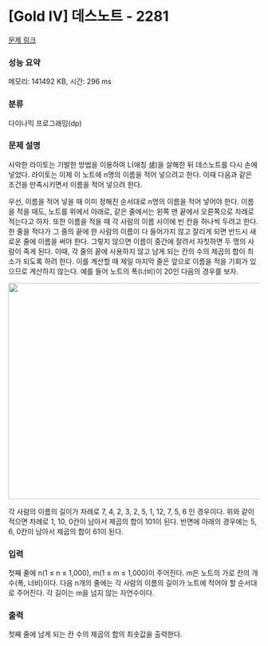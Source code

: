 # [Gold IV] 데스노트 - 2281 

[문제 링크](https://www.acmicpc.net/problem/2281) 

### 성능 요약

메모리: 141492 KB, 시간: 296 ms

### 분류

다이나믹 프로그래밍(dp)

### 문제 설명

<p>사악한 라이토는 기발한 방법을 이용하여 L(애칭 섊)을 살해한 뒤 데스노트를 다시 손에 넣었다. 라이토는 이제 이 노트에 n명의 이름을 적어 넣으려고 한다. 이때 다음과 같은 조건을 만족시키면서 이름을 적어 넣으려 한다.</p>

<p>우선, 이름을 적어 넣을 때 이미 정해진 순서대로 n명의 이름을 적어 넣어야 한다. 이름을 적을 때도, 노트를 위에서 아래로, 같은 줄에서는 왼쪽 맨 끝에서 오른쪽으로 차례로 적는다고 하자. 또한 이름을 적을 때 각 사람의 이름 사이에 빈 칸을 하나씩 두려고 한다. 한 줄을 적다가 그 줄의 끝에 한 사람의 이름이 다 들어가지 않고 잘리게 되면 반드시 새로운 줄에 이름을 써야 한다. 그렇지 않으면 이름이 중간에 잘려서 자칫하면 두 명의 사람이 죽게 된다. 이때, 각 줄의 끝에 사용하지 않고 남게 되는 칸의 수의 제곱의 합이 최소가 되도록 하려 한다. 이를 계산할 때 제일 마지막 줄은 앞으로 이름을 적을 기회가 있으므로 계산하지 않는다. 예를 들어 노트의 폭(너비)이 20인 다음의 경우를 보자.</p>

<p style="text-align: center;"><img alt="" height="434" src="/JudgeOnline/upload/201008/ddp.PNG" width="658"></p>

<p>각 사람의 이름의 길이가 차례로 7, 4, 2, 3, 2, 5, 1, 12, 7, 5, 6 인 경우이다. 위와 같이 적으면 차례로 1, 10, 0칸이 남아서 제곱의 합이 101이 된다. 반면에 아래의 경우에는 5, 6, 0칸이 남아서 제곱의 합이 61이 된다.</p>

### 입력 

 <p>첫째 줄에 n(1 ≤ n ≤ 1,000), m(1 ≤ m ≤ 1,000)이 주어진다. m은 노트의 가로 칸의 개수(폭, 너비)이다. 다음 n개의 줄에는 각 사람의 이름의 길이가 노트에 적어야 할 순서대로 주어진다. 각 길이는 m을 넘지 않는 자연수이다.</p>

### 출력 

 <p>첫째 줄에 남게 되는 칸 수의 제곱의 합의 최솟값을 출력한다.</p>



